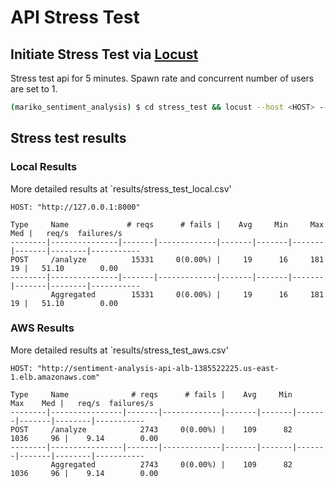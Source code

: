 # API Stress Test

## Initiate Stress Test via [Locust](https://locust.io/)

Stress test api for 5 minutes. Spawn rate and concurrent number of users are set to 1. 
```bash
(mariko_sentiment_analysis) $ cd stress_test && locust --host <HOST> --users 1 --spawn-rate 1 --run-time 300s
```

## Stress test results


### Local Results

More detailed results at `results/stress_test_local.csv'
```
HOST: "http://127.0.0.1:8000"

Type     Name             # reqs      # fails |    Avg     Min     Max    Med |   req/s  failures/s
--------|---------------|-------|-------------|-------|-------|-------|-------|--------|-----------
POST     /analyze          15331     0(0.00%) |     19      16     181     19 |   51.10        0.00
--------|---------------|-------|-------------|-------|-------|-------|-------|--------|-----------
         Aggregated        15331     0(0.00%) |     19      16     181     19 |   51.10        0.00
```


### AWS Results

More detailed results at `results/stress_test_aws.csv'
```
HOST: "http://sentiment-analysis-api-alb-1385522225.us-east-1.elb.amazonaws.com"

Type     Name              # reqs      # fails |    Avg     Min     Max    Med |   req/s  failures/s
--------|----------------|-------|-------------|-------|-------|-------|-------|--------|-----------
POST     /analyze            2743     0(0.00%) |    109      82    1036     96 |    9.14        0.00
--------|----------------|-------|-------------|-------|-------|-------|-------|--------|-----------
         Aggregated          2743     0(0.00%) |    109      82    1036     96 |    9.14        0.00

```